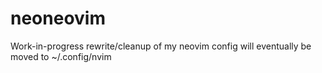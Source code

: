 # neoneovim

Work-in-progress rewrite/cleanup of my neovim config will eventually be moved to ~/.config/nvim
